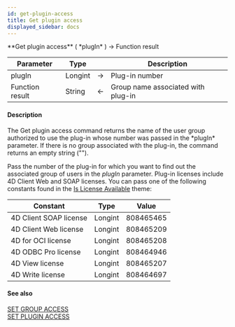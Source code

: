 ```yaml
---
id: get-plugin-access
title: Get plugin access
displayed_sidebar: docs
---
```


<!--REF #_command_.Get plugin access.Syntax-->**Get plugin access** ( *plugIn* ) -> Function result<!-- END REF-->
<!--REF #_command_.Get plugin access.Params-->
| Parameter | Type |  | Description |
| --- | --- | --- | --- |
| plugIn | Longint | -> | Plug-in number |
| Function result | String | <- | Group name associated with plug-in |

<!-- END REF-->

#### Description 

<!--REF #_command_.Get plugin access.Summary-->The Get plugin access command returns the name of the user group authorized to use the plug-in whose number was passed in the *plugIn* parameter.<!-- END REF--> If there is no group associated with the plug-in, the command returns an empty string (""). 

Pass the number of the plug-in for which you want to find out the associated group of users in the *plugIn* parameter. Plug-in licenses include 4D Client Web and SOAP licenses. You can pass one of the following constants found in the [Is License Available](/4Dv20R6/4D/20-R6/Is-License-Available.302-6958509.en.html) theme:

| Constant               | Type    | Value     |
| ---------------------- | ------- | --------- |
| 4D Client SOAP license | Longint | 808465465 |
| 4D Client Web license  | Longint | 808465209 |
| 4D for OCI license     | Longint | 808465208 |
| 4D ODBC Pro license    | Longint | 808464946 |
| 4D View license        | Longint | 808465207 |
| 4D Write license       | Longint | 808464697 |

#### See also 

[SET GROUP ACCESS](set-group-access.md)  
[SET PLUGIN ACCESS](set-plugin-access.md)  